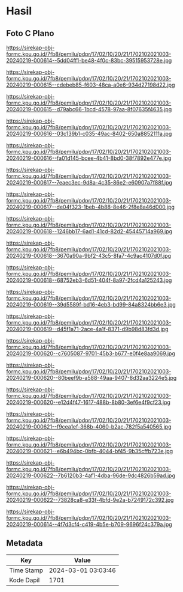 # Hasil

## Foto C Plano

https://sirekap-obj-formc.kpu.go.id/7fb8/pemilu/pdpr/17/02/10/20/21/1702102021003-20240219-000614--5dd04ff1-be48-4f0c-83bc-39515953728e.jpg

https://sirekap-obj-formc.kpu.go.id/7fb8/pemilu/pdpr/17/02/10/20/21/1702102021003-20240219-000615--cdebeb85-f603-48ca-a0e6-934d27198d22.jpg

https://sirekap-obj-formc.kpu.go.id/7fb8/pemilu/pdpr/17/02/10/20/21/1702102021003-20240219-000615--d79abc66-1bcd-4578-97aa-8f07635f4635.jpg

https://sirekap-obj-formc.kpu.go.id/7fb8/pemilu/pdpr/17/02/10/20/21/1702102021003-20240219-000616--03c139b1-c035-49ac-8402-650a8852111a.jpg

https://sirekap-obj-formc.kpu.go.id/7fb8/pemilu/pdpr/17/02/10/20/21/1702102021003-20240219-000616--fa01d145-bcee-4b41-8bd0-38f7892e477e.jpg

https://sirekap-obj-formc.kpu.go.id/7fb8/pemilu/pdpr/17/02/10/20/21/1702102021003-20240219-000617--7eaec3ec-9d8a-4c35-86e2-e60907a7f88f.jpg

https://sirekap-obj-formc.kpu.go.id/7fb8/pemilu/pdpr/17/02/10/20/21/1702102021003-20240219-000617--de04f323-1beb-4b88-8e46-2f8e8a46d000.jpg

https://sirekap-obj-formc.kpu.go.id/7fb8/pemilu/pdpr/17/02/10/20/21/1702102021003-20240219-000618--1246bb17-6ad1-41cd-82d2-45445714a969.jpg

https://sirekap-obj-formc.kpu.go.id/7fb8/pemilu/pdpr/17/02/10/20/21/1702102021003-20240219-000618--3670a90a-9bf2-43c5-8fa7-4c9ac4107d0f.jpg

https://sirekap-obj-formc.kpu.go.id/7fb8/pemilu/pdpr/17/02/10/20/21/1702102021003-20240219-000618--68752eb3-6d51-404f-8a97-2fcd4a125243.jpg

https://sirekap-obj-formc.kpu.go.id/7fb8/pemilu/pdpr/17/02/10/20/21/1702102021003-20240219-000619--39d5589f-bd16-4eb3-bd99-84a8324bb6e3.jpg

https://sirekap-obj-formc.kpu.go.id/7fb8/pemilu/pdpr/17/02/10/20/21/1702102021003-20240219-000619--d45f1a71-2ace-4a1f-8371-d9b98d83fd3d.jpg

https://sirekap-obj-formc.kpu.go.id/7fb8/pemilu/pdpr/17/02/10/20/21/1702102021003-20240219-000620--c7605087-9701-45b3-b677-e0f4e8aa9069.jpg

https://sirekap-obj-formc.kpu.go.id/7fb8/pemilu/pdpr/17/02/10/20/21/1702102021003-20240219-000620--80beef9b-a588-49aa-9407-8d32aa3224e5.jpg

https://sirekap-obj-formc.kpu.go.id/7fb8/pemilu/pdpr/17/02/10/20/21/1702102021003-20240219-000620--e12d4f47-1617-488b-8b80-3ef6e4f9cf23.jpg

https://sirekap-obj-formc.kpu.go.id/7fb8/pemilu/pdpr/17/02/10/20/21/1702102021003-20240219-000621--f9cea1ef-368b-4060-b2ac-782f5a540565.jpg

https://sirekap-obj-formc.kpu.go.id/7fb8/pemilu/pdpr/17/02/10/20/21/1702102021003-20240219-000621--e6b494bc-0bfb-4044-bf45-9b35cffb723e.jpg

https://sirekap-obj-formc.kpu.go.id/7fb8/pemilu/pdpr/17/02/10/20/21/1702102021003-20240219-000622--7b6120b3-4af1-4dba-96de-9dc4826b59ad.jpg

https://sirekap-obj-formc.kpu.go.id/7fb8/pemilu/pdpr/17/02/10/20/21/1702102021003-20240219-000622--73828ca8-e33f-4bfd-9e2a-b7249172c392.jpg

https://sirekap-obj-formc.kpu.go.id/7fb8/pemilu/pdpr/17/02/10/20/21/1702102021003-20240219-000614--4f7d3cf4-c419-4b5e-b709-9696f24c379a.jpg


## Metadata

| Key        | Value               |
| ---------- | ------------------- |
| Time Stamp | 2024-03-01 03:03:46 |
| Kode Dapil | 1701                |



